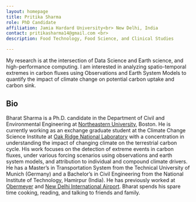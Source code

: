 ```yaml
---
layout: homepage
title: Pritika Sharma
role: PhD Candidate
affiliation: Jamia Hardard University<br> New Delhi, India
contact: pritikasharma14@gmail.com <br> 
description: Food Technology, Food Science, and Clinical Studies

---
```


My research is at the intersection of Data Science and Earth science, and high-performance computing. I am interested in analyzing spatio-temporal extremes in carbon fluxes using Observations and Earth System Models to quantify the impact of climate change on potential carbon uptake and carbon sink.

## Bio

Bharat Sharma is a Ph.D. candidate in the Department of Civil and Environmental Engineering at [Northeastern University](https://www.northeastern.edu/), Boston. He is currently working as an exchange graduate student at the Climate Change Science Institute at [Oak Ridge National Laboratory](https://www.ornl.gov/) with a concentration in understanding the impact of changing climate on the terrestrial carbon cycle. His work focuses on the detection of extreme events in carbon fluxes, under various forcing scenarios using observations and earth system models, and attribution to individual and compound climate drivers. He has a Master’s in Transportation System from the Technical University of Munich (Germany) and a Bachelor’s in Civil Engineering from the National Institute of Technology, Hamirpur (India). He has previously worked at [Obermeyer](https://www.obermeyer-group.com/) and [New Delhi International Airport](https://www.newdelhiairport.in/). Bharat spends his spare time cooking, reading, and talking to friends and family.

